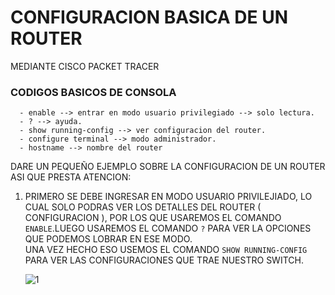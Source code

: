 # CONFIGURACION BASICA DE UN ROUTER
    
   MEDIANTE CISCO PACKET TRACER
    
### CODIGOS BASICOS DE CONSOLA ###
      - enable --> entrar en modo usuario privilegiado --> solo lectura. 
      - ? --> ayuda.
      - show running-config --> ver configuracion del router.
      - configure terminal --> modo administrador.
      - hostname --> nombre del router
  
  DARE UN PEQUEÑO EJEMPLO SOBRE LA CONFIGURACION DE UN ROUTER ASI QUE PRESTA ATENCION:
  
   1. PRIMERO SE DEBE INGRESAR EN MODO USUARIO PRIVILEJIADO, LO CUAL SOLO PODRAS VER LOS DETALLES DEL ROUTER ( CONFIGURACION ), POR LOS QUE USAREMOS EL COMANDO  ``ENABLE``.LUEGO USAREMOS EL COMANDO   ``?`` PARA VER LA OPCIONES QUE PODEMOS LOBRAR EN ESE MODO.  
      UNA VEZ HECHO ESO USEMOS EL COMANDO  ``SHOW RUNNING-CONFIG`` PARA VER LAS CONFIGURACIONES QUE TRAE NUESTRO SWITCH.
      
      ![1](https://github.com/angelhr28/REDES-BASICAS/blob/master/IMAGENES/1.png)
